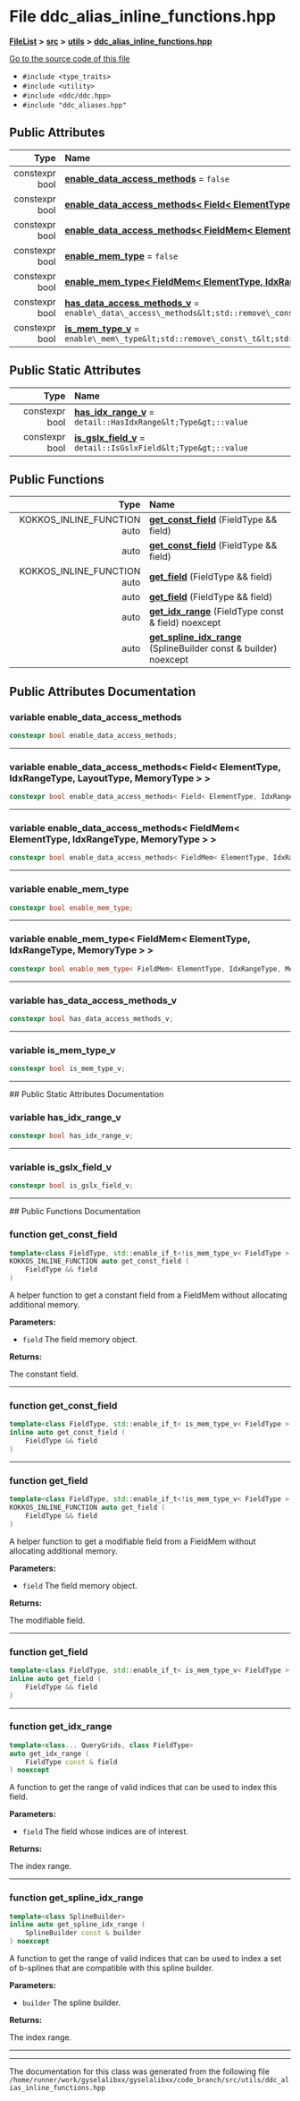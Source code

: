 

# File ddc\_alias\_inline\_functions.hpp



[**FileList**](files.md) **>** [**src**](dir_68267d1309a1af8e8297ef4c3efbcdba.md) **>** [**utils**](dir_313caf1132e152dd9b58bea13a4052ca.md) **>** [**ddc\_alias\_inline\_functions.hpp**](ddc__alias__inline__functions_8hpp.md)

[Go to the source code of this file](ddc__alias__inline__functions_8hpp_source.md)



* `#include <type_traits>`
* `#include <utility>`
* `#include <ddc/ddc.hpp>`
* `#include "ddc_aliases.hpp"`





















## Public Attributes

| Type | Name |
| ---: | :--- |
|  constexpr bool | [**enable\_data\_access\_methods**](#variable-enable_data_access_methods)   = `false`<br> |
|  constexpr bool | [**enable\_data\_access\_methods&lt; Field&lt; ElementType, IdxRangeType, LayoutType, MemoryType &gt; &gt;**](#variable-enable_data_access_methods-field-elementtype-idxrangetype-layouttype-memorytype)   = `true`<br> |
|  constexpr bool | [**enable\_data\_access\_methods&lt; FieldMem&lt; ElementType, IdxRangeType, MemoryType &gt; &gt;**](#variable-enable_data_access_methods-fieldmem-elementtype-idxrangetype-memorytype)   = `true`<br> |
|  constexpr bool | [**enable\_mem\_type**](#variable-enable_mem_type)   = `false`<br> |
|  constexpr bool | [**enable\_mem\_type&lt; FieldMem&lt; ElementType, IdxRangeType, MemoryType &gt; &gt;**](#variable-enable_mem_type-fieldmem-elementtype-idxrangetype-memorytype)   = `true`<br> |
|  constexpr bool | [**has\_data\_access\_methods\_v**](#variable-has_data_access_methods_v)   = `enable\_data\_access\_methods&lt;std::remove\_const\_t&lt;std::remove\_reference\_t&lt;Type&gt;&gt;&gt;`<br> |
|  constexpr bool | [**is\_mem\_type\_v**](#variable-is_mem_type_v)   = `enable\_mem\_type&lt;std::remove\_const\_t&lt;std::remove\_reference\_t&lt;Type&gt;&gt;&gt;`<br> |


## Public Static Attributes

| Type | Name |
| ---: | :--- |
|  constexpr bool | [**has\_idx\_range\_v**](#variable-has_idx_range_v)   = `detail::HasIdxRange&lt;Type&gt;::value`<br> |
|  constexpr bool | [**is\_gslx\_field\_v**](#variable-is_gslx_field_v)   = `detail::IsGslxField&lt;Type&gt;::value`<br> |














## Public Functions

| Type | Name |
| ---: | :--- |
|  KOKKOS\_INLINE\_FUNCTION auto | [**get\_const\_field**](#function-get_const_field) (FieldType && field) <br> |
|  auto | [**get\_const\_field**](#function-get_const_field) (FieldType && field) <br> |
|  KOKKOS\_INLINE\_FUNCTION auto | [**get\_field**](#function-get_field) (FieldType && field) <br> |
|  auto | [**get\_field**](#function-get_field) (FieldType && field) <br> |
|  auto | [**get\_idx\_range**](#function-get_idx_range) (FieldType const & field) noexcept<br> |
|  auto | [**get\_spline\_idx\_range**](#function-get_spline_idx_range) (SplineBuilder const & builder) noexcept<br> |




























## Public Attributes Documentation




### variable enable\_data\_access\_methods 

```C++
constexpr bool enable_data_access_methods;
```




<hr>



### variable enable\_data\_access\_methods&lt; Field&lt; ElementType, IdxRangeType, LayoutType, MemoryType &gt; &gt; 

```C++
constexpr bool enable_data_access_methods< Field< ElementType, IdxRangeType, LayoutType, MemoryType > >;
```




<hr>



### variable enable\_data\_access\_methods&lt; FieldMem&lt; ElementType, IdxRangeType, MemoryType &gt; &gt; 

```C++
constexpr bool enable_data_access_methods< FieldMem< ElementType, IdxRangeType, MemoryType > >;
```




<hr>



### variable enable\_mem\_type 

```C++
constexpr bool enable_mem_type;
```




<hr>



### variable enable\_mem\_type&lt; FieldMem&lt; ElementType, IdxRangeType, MemoryType &gt; &gt; 

```C++
constexpr bool enable_mem_type< FieldMem< ElementType, IdxRangeType, MemoryType > >;
```




<hr>



### variable has\_data\_access\_methods\_v 

```C++
constexpr bool has_data_access_methods_v;
```




<hr>



### variable is\_mem\_type\_v 

```C++
constexpr bool is_mem_type_v;
```




<hr>
## Public Static Attributes Documentation




### variable has\_idx\_range\_v 

```C++
constexpr bool has_idx_range_v;
```




<hr>



### variable is\_gslx\_field\_v 

```C++
constexpr bool is_gslx_field_v;
```




<hr>
## Public Functions Documentation




### function get\_const\_field 

```C++
template<class FieldType, std::enable_if_t<!is_mem_type_v< FieldType >, bool >>
KOKKOS_INLINE_FUNCTION auto get_const_field (
    FieldType && field
) 
```



A helper function to get a constant field from a FieldMem without allocating additional memory.




**Parameters:**


* `field` The field memory object. 



**Returns:**

The constant field. 





        

<hr>



### function get\_const\_field 

```C++
template<class FieldType, std::enable_if_t< is_mem_type_v< FieldType >, bool >>
inline auto get_const_field (
    FieldType && field
) 
```




<hr>



### function get\_field 

```C++
template<class FieldType, std::enable_if_t<!is_mem_type_v< FieldType >, bool >>
KOKKOS_INLINE_FUNCTION auto get_field (
    FieldType && field
) 
```



A helper function to get a modifiable field from a FieldMem without allocating additional memory.




**Parameters:**


* `field` The field memory object. 



**Returns:**

The modifiable field. 





        

<hr>



### function get\_field 

```C++
template<class FieldType, std::enable_if_t< is_mem_type_v< FieldType >, bool >>
inline auto get_field (
    FieldType && field
) 
```




<hr>



### function get\_idx\_range 

```C++
template<class... QueryGrids, class FieldType>
auto get_idx_range (
    FieldType const & field
) noexcept
```



A function to get the range of valid indices that can be used to index this field.




**Parameters:**


* `field` The field whose indices are of interest.



**Returns:**

The index range. 





        

<hr>



### function get\_spline\_idx\_range 

```C++
template<class SplineBuilder>
inline auto get_spline_idx_range (
    SplineBuilder const & builder
) noexcept
```



A function to get the range of valid indices that can be used to index a set of b-splines that are compatible with this spline builder.




**Parameters:**


* `builder` The spline builder.



**Returns:**

The index range. 





        

<hr>

------------------------------
The documentation for this class was generated from the following file `/home/runner/work/gyselalibxx/gyselalibxx/code_branch/src/utils/ddc_alias_inline_functions.hpp`

